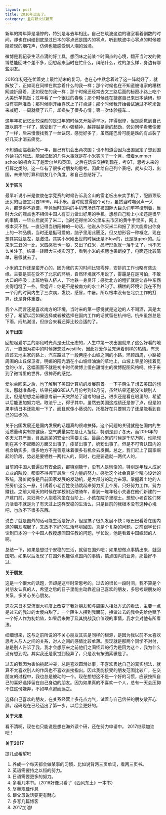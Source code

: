 ```yaml
---
layout: post
title: 2016年过去了。
category: 且将新火试新茶
---
```




新年的跨年算是凄惨的，特别是与去年相比。自己在筑波这边的寝室看着倒数的时间，却也在纠结到底是过日本的零点还是国内的零点。听到筑波中心零点的时候若隐若现的烟花声，仿佛也能感受到人潮的汹涌。

微博是我记录生活点滴的好工具，想回味之前某个时间点的心境，翻开当时发的微博总能回味个差不多，回想起来当时在忙什么，纠结什么，过的怎么样，身边有哪些朋友。

2016年初还在忙着史上最忙期末的复习，也在心中默念着过了这一阵就好了，就解放了，正如现在同样在默念着什么的我一样；那个时候也在不知道被谁家的糟糕网速折磨着，正如现在的我一样；那个时候还经常去文三路后面的秘密小路上吃个大美乐羊抓饭；过年看了一个很烂的春晚；那个时候还在搪塞自己来日本读研，却没有实际准备；那时候刚开始喜欢上了打桌游；那个时候我开始尝试通过不吃米饭来减肥，一周就瘦了五斤，却损失了很多心情；第一次体验撞车…

这年年初记忆比较深刻的是过年的时候又开始滑旱冰，摔得很惨，但是感觉到自己跟以前不一样了，感受到了一点小强精神，越摔越是滑的起劲，旁边同学看我像傻了一样，后来慢慢找我了一丝诀窍，感觉好多了，虽然尾巴骨可能是跌的有点裂了好几天才消去痛觉。

不知道面临着新的一年，自己有机会出两次国；也不知道会因为出国坚定了想到国外读书的想法。能回忆起的几件大事就是在小米实习了一个月，借着summer school的机会去了趟爱尔兰和英国，之后在筑波交换到现在，考GT，思考未来的打算之类的，这一年有了很多对朋友的思考。因此给自己列个表吧，就从实习，出国，未来的打算和朋友几个角度，和自己总结好了。

**关于实习**

最早听说小米是俊俊在学竞赛的时候告诉我金山的雷老板出来卖手机了，配置顶级还买的巨便宜只要1999，叫小米。当时就觉得这个可行，虽然当时嘲讽声一大片，都觉得不靠谱，毕竟当时国内的手机市场还在被国际大巨头们牢牢控制着，当时大众的观点也不相信中国人有实力做出好用的手机。想想自己粉上小米还是很早的事情，一毕业后就买了米二，当时还得坐30公里车去市区的黄牛手里买，网上根本买不到。一直记得当初阳神的一句话，他说从你买米二和报了浙大能看出你身上的一种品质，当时还是挺可爱的，脑子里用此匮乏，但又想形容一种概念，现在想其实就是左，是激进。其实小米刚出世的时候还是不low的，还是挺geek的。后来米三丑的一比，米四感觉也一般，又出了红米，品牌形象就一落千丈了，也不怎么关注了。结果一转眼大三找实习了，看到小米的招聘也果断投了，电面还比较简单，暑假就去了。

小米的工作还是蛮开心的，因为我的实习时间比较零碎，安排的工作也略有些边缘。主要是实在受不了北京的环境，自然环境就不用说了，雾霾是在是可怕，不敢大口的呼吸；上班地铁人挤人，下地铁一身臭汗；感觉北方的粗犷就是让各种东西变得粗糙了一些。雪姐评：你是不是被南方的水土养叼了。糟糕的环境让我在不到一个月的时间内生了三次病，发烧，感冒，中暑。所以根本没有在北京工作的打算，还是身体重要。

我个人而言还是喜欢南方的环境，当时来的第一感觉就是这边的人不喝酒，真是太好了。希望以后如果选择或者被选择在国内工作的话就留在杭州吧。杭州虽然总是下雨，闷热潮湿，但综合来看还算比较合适的了。

**关于出国**

回想起爱尔兰的那段时光真是无忧无虑的，人生中第一次出国就来了这么好看的地方，一直因为初中的时候迷恋过westlife，因此对爱尔兰充满着别样的热情。有天应该去地主家的路上，汽车路过了一段两座小山坡之间的小路，环顾四周，小路被周围的山丘保卫者，明媚的阳光洒在小山坡绿油油的草地上，山坡上零星的挂着觅食的小羊，这幅画面不就是初中时代微博上傻白甜博主的微博配图风格吗。终于来到了微博里的世界，很神奇的感觉。

爱尔兰回来之后，也了解到了美国计算机的发展前景。一下子萌生了想去美国的想法，那就准备吧，结果托福GRE从八月份考到12月份，虽然结果还是没法跟别人比，但是想想之前雅思考前一天突然怂了退考的自己，进步还是看在眼里的，希望以后能更加努力吧。取法乎上，得乎其中。虽然去美国这成绩还是惨了点，但是如果申请日本还能用一下了。而且就像小葵说的，托福好在只要努力了还是能看到自己的进步的。

关于出国发展还是国内发展的话题真的很难抉择。这个问题的关键就是在国内的生活质量确实有损健康，空气质量实在是让人担忧，特别是到了冬天，而2016年的冬天尤其严重，食品蔬菜的安全也需要关注。最最心累的时候是千防万防，谁能想到在某个不起眼的方面又出事了，疫苗出事了，奶粉出事了。但是不可否认国内的机会确实多，很多地方不完善意味着很多有机会去发掘。总之，我们赶上了国家崛起的阶段，势必是要牺牲一两代人的，同时，也是要造就一两代人的。

目前的中国人普遍没有安全感，都特别能干，没有人是懒惰的，特别是年轻人成家立业的阶段，都恨不得榨干最后一份力量的努力。感觉这个社会真是个精心设计的系统，房价就像是目前国家发展的发动机，是大部分的动力来源。掌握着土地的人把房价这么一悬，引诱着小老百姓使劲跳起来努力买上个房。只好努力工作，努力赚钱。之前大晴天的时候在学校附近瞎骑车，看到一堆年轻小夫妻在他们新建的一户建门前，夫妇两个人抱着狗坐在台阶上，小孩在院子里挖土。想想小老百姓们努力活着不就是为了有天过上这样安稳的生活么，只是目前的我根本没有这种心境吧，也放不下很多东西。

说白了就是国外的话可能生活是好点，但是搞了很久发展不快；眼巴巴看着在国内混的朋友崛起了，又放不下好的生活环境回国，真是个复杂的问题。之前跟学长讨论到日本的一个中国人教授想回国任教的问题，学长说，他是看着中国崛起的人啊。

总结一下，如果是想过个安稳的生活，就留在国外吧；如果想做点事情出来，就回国吧。如果以后发现了在国外也能做点国内的事情，搞点国内的业务，那最好不过。

**关于朋友**

这是一个很大的话题，但却是这年时常思考的。过去的很长一段时间，我不算是个对朋友认真的人，希望之后的日子里能主动靠近自己喜欢的朋友，多思考跟朋友的关系，多关心关心朋友。

这次来日本交流很大程度上改变了我对朋友和与周围人相处方式的看法，主要一点是过去的我过的太傻白甜了。一个陌生人摆到我面前，换做过去的我会先给他赋予一个好人作为初始值，如果后来做了及其挑战我价值观的事情，我才会对他有所看法。

细细想来，这与之前所说的不关心朋友其实是同样的根源，是因为我以前不太喜欢思考人与人之间的关系，对人之间的感情比较单薄。表现就是那两个同学不对付，总是别人告诉了我，我才会想原来之前他们之间怪异的行为是因为这个，我为什么没有想到呢。其实我还是察觉到怪异了，只是没有按图索骥是了。

过去的我因为害怕挑起冲突，总是喜欢圆滑处事，不喜欢表达自己的真实想法，就算不太喜欢别人的作风也不喜欢直接指出。因此我能接受的朋友范围比较广，在交朋友的过程中，我也总是被动的一个。现在想想这不是一个好的习惯，应该按照自己的喜好选择留在自己身边的朋友。因为如果真的不喜欢一个人，总有一天会压抑不住这份嫌弃，不如早点避而远之。

选择自己喜欢的朋友，在关系经营上多花点力气，试着与自己信任的朋友敞开心扉。起码现在已经迈出了第一步，以后会更好的。

**关于未来**

看不清啊，现在也只能说是想在海外读个研，还在努力申请中。
2017继续加油吧！

**关于2017**

提几点希望吧

1. 养成一个每天都会做某事的习惯，比如说背两三页单词，看两三页书。
2. 英语需要持之以恒的努力。
3. 日语需要更多的努力。
4. 多看几本书。（2016好像只看了《西风东土》一本书）
5. 尽量规律作息
6. 跟父母说话要更有耐心
7. 多写几篇博客
8. 2017加油!



